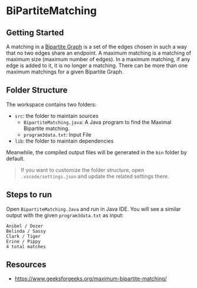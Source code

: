 # BiPartiteMatching

## Getting Started

A matching in a [Bipartite Graph](https://www.geeksforgeeks.org/bipartite-graph/) is a set of the edges chosen in such a way that no two edges share an endpoint. A maximum matching is a matching of maximum size (maximum number of edges). In a maximum matching, if any edge is added to it, it is no longer a matching. There can be more than one maximum matchings for a given Bipartite Graph. 

## Folder Structure

The workspace contains two folders:

- `src`: the folder to maintain sources
  - `BipartiteMatching.java`: A Java program to find the Maximal Bipartite matching.
  - `program3data.txt`: Input File
- `lib`: the folder to maintain dependencies

Meanwhile, the compiled output files will be generated in the `bin` folder by default.

> If you want to customize the folder structure, open `.vscode/settings.json` and update the related settings there.

## Steps to run 

Open `BipartiteMatching.Java` and run in Java IDE. 
You will see a similar output with the given `program3data.txt` as input:

```
Anibel / Dozer
Belinda / Sassy
Clark / Tiger
Erine / Pippy
4 total matches
```

## Resources

* https://www.geeksforgeeks.org/maximum-bipartite-matching/